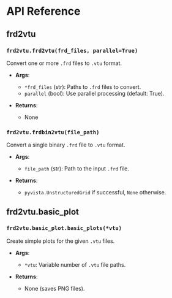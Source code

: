 # API Reference

## frd2vtu

### `frd2vtu.frd2vtu(frd_files, parallel=True)`

Convert one or more `.frd` files to `.vtu` format.

- **Args**:
  - `*frd_files` (str): Paths to `.frd` files to convert.
  - `parallel` (bool): Use parallel processing (default: True).

- **Returns**:
  - None

### `frd2vtu.frdbin2vtu(file_path)`

Convert a single binary `.frd` file to `.vtu` format.

- **Args**:
  - `file_path` (str): Path to the input `.frd` file.

- **Returns**:
  - `pyvista.UnstructuredGrid` if successful, `None` otherwise.

## frd2vtu.basic_plot

### `frd2vtu.basic_plot.basic_plots(*vtu)`

Create simple plots for the given `.vtu` files.

- **Args**:
  - `*vtu`: Variable number of `.vtu` file paths.

- **Returns**:
  - None (saves PNG files).